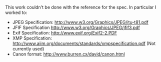 This work couldn't be done with the reference for the spec. In particular I worked to:

  * JPEG Specification: http://www.w3.org/Graphics/JPEG/itu-t81.pdf
  * JFIF Specification http://www.w3.org/Graphics/JPEG/jfif3.pdf
  * Exif Specification: http://www.exif.org/Exif2-2.PDF
  * XMP Specification: http://www.aiim.org/documents/standards/xmpspecification.pdf (Not currently used)
  * Canon format: http://www.burren.cx/david/canon.html